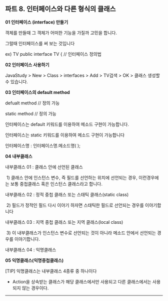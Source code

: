 ## **파트 8. 인터페이스와 다른 형식의 클래스**

**01 인터페이스 (interface) 만들기**

객체를 만들때 그 객체가 어떠한 기능을 가질까 고민을 합니다. 

그럴때 인터페이스를 써 보는 것입니다

ex) TV		public interface TV {		// 인터페이스 정의법

**02 인터페이스 사용하기**

JavaStudy > New > Class > interfaces > Add > TV검색 > OK > 클래스 생성할 수 있습니다.

**03 인터페이스의 default method**

defualt method		// 정의 가능 

static method		   // 정의 가능

인터페이스는 default 키워드를 이용하여 메소드 구현이 가능합니다.

인터페이스는 static 키워드를 이용하여 메소드 구현이 가능합니다

인터페이스명 : 인터페이스명.메소드명(  );

**04 내부클래스**

내부클래스 01 : 클래스 안에 선언된 클래스

​	1) 클래스 안에 인스턴스 변수,  즉 필드를 선언하는 위치에 선언되는 경우, 이런경우에는 보통 중첩클래스 혹은 인스턴스 클래스라고 합니다.

내부클래스 02 : 정적 중첩 클래스 또는 스태틱 클래스(static class)

​	2) 필드가 정적인 필드 다시 이야기 하자면 스태틱한 필드로 선언되는 경우를 이야기합니다

내부클래스 03 : 지역 중첩 클래스 또는 지역 클래스(local class)

​	3) 이 내부클래스가 인스턴스 변수로 선언되는 것이 아니라 메소드 안에서 선언되는 경우를 이야기합니다.

내부클래스 04 : 익명클래스

**05 익명클래스(익명중첩클래스)**

[TIP] 익명클래스는 내부클래스 4종류 중 하나이다

- Action을 상속받는 클래스가 해당 클래스에서만 사용되고 다른 클래스에서는 사용되지 않는 경우이다.

---

